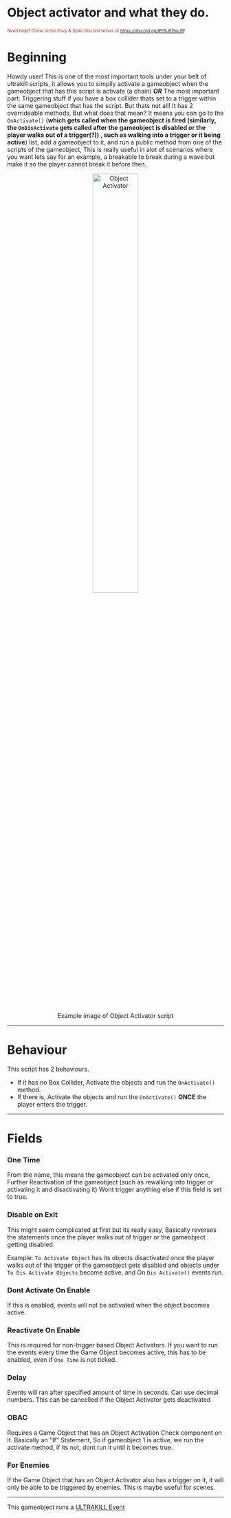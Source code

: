 # Object activator and what they do.
<i><span style="color:FireBrick; font-size:10px;">Need help? Come to the Envy & Spite Discord server at <a href="https://discord.gg/RY8J67neJ9">https://discord.gg/RY8J67neJ9</a>!</span></i>

# Beginning

Howdy user! This is one of the most important tools under your belt of ultrakill scripts, it allows you to simpily activate a gameobject when the gameobject that has this script is activate (a chain) ***OR*** The most important part: Triggering stuff if you have a box collider thats set to a trigger within the same gameobject that has the script.
But thats not all! It has 2 overrideable methods, But what does that mean? It means you can go to the `OnActivate()` (<b>which gets called when the gameobject is fired (similarly, the `OnDisActivate` gets called after the gameobject is disabled or the player walks out of a trigger(?)) , such as walking into a trigger or it being active</b>) list, add a gameobject to it, and run a public method from one of the scripts of the gameobject, This is really useful in alot of scenarios where you want lets say for an example, a breakable to break during a wave but make it so the player cannot break it before then.

<div style="text-align: center;">
	<figure>
		<img src="https://coolboi21.github.io/Rude-Docs/Components/assets/obj-activator-component.png" alt="Object Activator" width="50%" height="50%">
		<figcaption>Example image of Object Activator script</figcaption>
	</figure>
</div>

---

# Behaviour

This script has 2 behaviours.

* If it has no Box Collider, Activate the objects and run the `OnActivate()` method.
* If there is, Activate the objects and run the `OnActivate()` **ONCE** the player enters the trigger.

---

# Fields

<h3>One Time</h3>

From the name, this means the gameobject can be activated only once, Further Reactivation of the gameobject (such as rewalking into trigger or activating it and disactivating it) Wont trigger anything else if this field is set to true.

<h3>Disable on Exit</h3>

This might seem complicated at first but its really easy, Basically reverses the statements once the player walks out of trigger or the gameobject getting disabled.

Example: `To Activate Object` has its objects disactivated once the player walks out of the trigger or the gameobject gets disabled and objects under `To Dis Activate Objects` become active, and On `Dis Activate()` events run.

<h3>Dont Activate On Enable</h3>

If this is enabled, events will not be activated when the object becomes active.

### Reactivate On Enable
This is required for non-trigger based Object Activators. If you want to run the events every time the Game Object becomes active, this has to be enabled, even if `One Time` is not ticked.

### Delay
Events will ran after specified amount of time in seconds. Can use decimal numbers. This can be cancelled if the Object Activator gets deactivated 

### OBAC 
Requires a Game Object that has an Object Activation Check component on it. Basically an "If" Statement, So if gameobject 1 is active, we run the activate method, if its not, dont run it until it becomes true.

### For Enemies
If the Game Object that has an Object Activator also has a trigger on it, it will only be able to be triggered by enemies. This is maybe useful for scenes.

---

This gameobject runs a [ULTRAKILL Event](ULTRAKILL-Event)